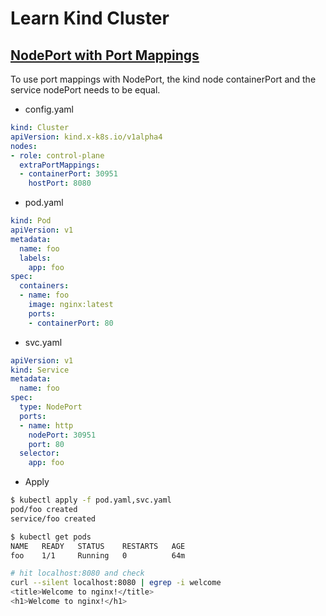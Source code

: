 # Learn Kind Cluster

## [NodePort with Port Mappings](https://kind.sigs.k8s.io/docs/user/configuration/#nodeport-with-port-mappings)

To use port mappings with NodePort, the kind node containerPort and the service nodePort needs to be equal.

- config.yaml

```yaml
kind: Cluster
apiVersion: kind.x-k8s.io/v1alpha4
nodes:
- role: control-plane
  extraPortMappings:
  - containerPort: 30951
    hostPort: 8080
```

- pod.yaml

```yaml
kind: Pod
apiVersion: v1
metadata:
  name: foo
  labels:
    app: foo
spec:
  containers:
  - name: foo
    image: nginx:latest
    ports:
    - containerPort: 80
```

- svc.yaml

```yaml
apiVersion: v1
kind: Service
metadata:
  name: foo
spec:
  type: NodePort
  ports:
  - name: http
    nodePort: 30951
    port: 80
  selector:
    app: foo
```

- Apply

```bash
$ kubectl apply -f pod.yaml,svc.yaml
pod/foo created
service/foo created

$ kubectl get pods
NAME   READY   STATUS    RESTARTS   AGE
foo    1/1     Running   0          64m

# hit localhost:8080 and check
curl --silent localhost:8080 | egrep -i welcome
<title>Welcome to nginx!</title>
<h1>Welcome to nginx!</h1>
```
